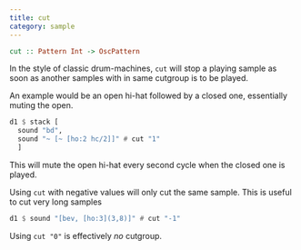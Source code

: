 ```yaml
---
title: cut
category: sample
---
```


```haskell
cut :: Pattern Int -> OscPattern
```

In the style of classic drum-machines, `cut` will stop a playing sample as soon as another samples with in same cutgroup is to be played.

An example would be an open hi-hat followed by a closed one, essentially muting the open.

```haskell
d1 $ stack [
  sound "bd",
  sound "~ [~ [ho:2 hc/2]]" # cut "1"
  ]
```

This will mute the open hi-hat every second cycle when the closed one is played.

Using `cut` with negative values will only cut the same sample. This is useful to cut very long samples

```haskell
d1 $ sound "[bev, [ho:3](3,8)]" # cut "-1"
```

Using `cut "0"` is effectively _no_ cutgroup.